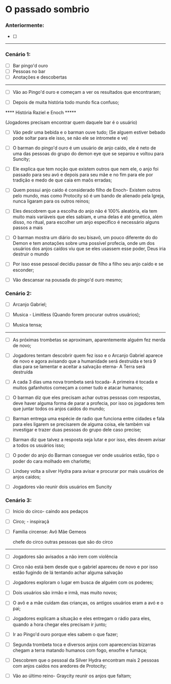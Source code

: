 # O passado sombrio

### Anteriormente:

- [ ] 


---

### Cenário 1:

- [ ] Bar pingo'd ouro
- [ ] Pessoas no bar
- [ ] Anotações e descobertas

---

- [ ] Vão ao Pingo'd ouro e começam a ver os resultados que encontraram; 

- [ ] Depois de muita história todo mundo fica confuso;

**** História Raziel e Enoch *****


 (Jogadores precisam encontrar quem daquele bar é o usuário)
- [ ] Vão pedir uma bebida e o barman ouve tudo;
(Se alguem estiver bebado pode soltar para ele isso, se não ele se intromete e ve)

- [ ] O barman do pingo'd ouro é um usuário de anjo caído, ele é neto de uma das pessoas do grupo do demon eye que se separou e voltou para Suncity;
- [ ] Ele explica que tem noção que existem outros que nem ele, o anjo foi passado para seu avó e depois para seu mãe e no fim para ele por tradição e medo de que caia em maõs erradas;

- [ ] Quem possui anjo caído é considerado filho de Enoch- Existem outros pelo mundo, mas como Protocity só é um bando de alienado pela Igreja, nunca ligaram para os outros reinos;
- [ ] Eles descobrem que a escolha do anjo não é 100% aleatória, ela tem muito mais variáveis que eles sabiam, e uma delas é até genética, além disso, no ritual, para escolher um anjo específico é necessário alguns passos a mais


- [ ] O barman mostra um diário do seu bisavô, um pouco diferente do do Demon e tem anotações sobre uma possível profecia, onde um dos usuários dos anjos caídos viu que se eles usassem esse poder, Deus iria destruir o mundo
- [ ] Por isso esse pessoal decidiu passar de filho a filho seu anjo caído e se esconder;

- [ ] Vão descansar na pousada do pingo'd ouro mesmo;

### Cenário 2:

- [ ] Arcanjo Gabriel;
- [ ] Musica - Limitless (Quando forem procurar outros usuários);
- [ ] Musica tensa;


---

- [ ] As próximas trombetas se aproximam, aparentemente alguém fez merda de novo;
- [ ] Jogadores tentam descobrir quem fez isso e o Arcanjo Gabriel aparece de novo e agora avisando que a humanidade será destruída e terá 9 dias para se lamentar e aceitar a salvação eterna- A Terra será destruída
- [ ] A cada 3 dias uma nova trombeta será tocada- A primeira é tocada e muitos gafanhotos começam a comer tudo e atacar humanos;
- [ ] O barman diz que eles precisam achar outras pessoas com respostas, deve haver alguma forma de parar a profecia, por isso os jogadores tem que juntar todos os anjos caídos do mundo;
- [ ] Barman entrega uma espécie de radio que funciona entre cidades e fala para eles ligarem se precisarem de alguma coisa, ele também vai investigar e trazer duas pessoas do grupo dele caso precise;
- [ ] Barman diz que talvez a resposta seja lutar e por isso, eles devem avisar a todos os usuários isso;
- [ ] O poder do anjo do Barman consegue ver onde usuários estão, tipo o poder do cara molhado em charlotte;
- [ ] Lindsey volta a silver Hydra para avisar e procurar por mais usuários de anjos caídos;
- [ ] Jogadores vão reunir dois usuários em Suncity


### Cenário 3:

- [ ] Inicio do circo- caindo aos pedaços
- [ ] Circo; - inspiraçã
- [ ] Familia circense:
    Avô
    Mãe
    Gemeos

    chefe do circo
    outras pessoas que são do circo

---

- [ ] Jogadores são avisados a não irem com violência
- [ ] Circo não está bem desde que o gabriel apareceu de novo e por isso estão fugindo de lá tentando achar alguma salvação
- [ ] Jogadores exploram o lugar em busca de alguém com os poderes;
- [ ] Dois usuários são irmão e irmã, mas muito novos;
- [ ] O avô e a mãe cuidam das crianças, os antigos usuários eram a avó e o pai; 
- [ ] Jogadores explicam a situação e eles entregam o rádio para eles, quando a hora chegar eles precisam ir junto;
- [ ] Ir ao Pingo'd ouro porque eles sabem o que fazer;


- [ ] Segunda trombeta toca e diversos anjos com aparecencias bizarras chegam a terra matando humanos com fogo, enxofre e fumaça;
- [ ] Descobrem que o pessoal da Silver Hydra encontram mais 2 pessoas com anjos caídos nos aredores de Protocity;
- [ ] Vão ao último reino- Graycity reunir os anjos que faltam;
